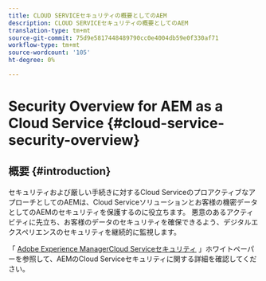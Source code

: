 ```yaml
---
title: CLOUD SERVICEセキュリティの概要としてのAEM
description: CLOUD SERVICEセキュリティの概要としてのAEM
translation-type: tm+mt
source-git-commit: 75d9e5817448489790cc0e4004db59e0f330af71
workflow-type: tm+mt
source-wordcount: '105'
ht-degree: 0%

---
```



# Security Overview for AEM as a Cloud Service {#cloud-service-security-overview}

## 概要 {#introduction}

セキュリティおよび厳しい手続きに対するCloud ServiceのプロアクティブなアプローチとしてのAEMは、Cloud Serviceソリューションとお客様の機密データとしてのAEMのセキュリティを保護するのに役立ちます。 悪意のあるアクティビティに先立ち、お客様のデータのセキュリティを確保できるよう、デジタルエクスペリエンスのセキュリティを継続的に監視します。

「 [Adobe Experience ManagerCloud Serviceセキュリティ](https://www.adobe.com/content/dam/cc/en/security/pdfs/AEMCloudService_Security_Overview.pdf) 」ホワイトペーパーを参照して、AEMのCloud Serviceセキュリティに関する詳細を確認してください。